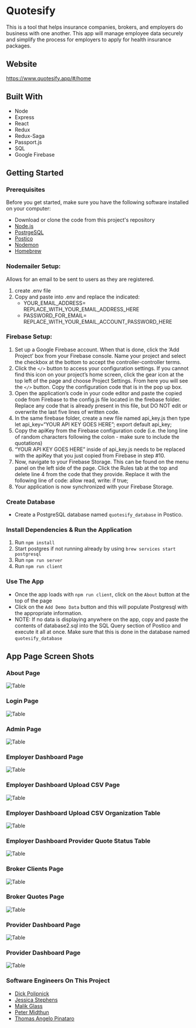 # Quotesify
This is a tool that helps insurance companies, brokers, and employers do business with one another. This app will manage employee data securely and simplify the process for employers to apply for health insurance packages.

## Website
https://www.quotesify.app/#/home

## Built With

* Node
* Express
* React
* Redux
* Redux-Saga
* Passport.js
* SQL
* Google Firebase

## Getting Started

### Prerequisites

Before you get started, make sure you have the following software installed on your computer:

- Download or clone the code from this project's repository
- [Node.js](https://nodejs.org/en/)
- [PostrgeSQL](https://www.postgresql.org/)
- [Postico](https://eggerapps.at/postico/)
- [Nodemon](https://nodemon.io/)
- [Homebrew](https://brew.sh/)

### Nodemailer Setup:
Allows for an email to be sent to users as they are registered.

1. create .env file
2. Copy and paste into .env and replace the indicated:
    * YOUR_EMAIL_ADDRESS= REPLACE_WITH_YOUR_EMAIL_ADDRESS_HERE
    * PASSWORD_FOR_EMAIL= REPLACE_WITH_YOUR_EMAIL_ACCOUNT_PASSWORD_HERE

### Firebase Setup:
1. Set up a Google Firebase account. When that is done, click the ‘Add Project’ box from your Firebase console. Name your project and select the checkbox at the bottom to accept the controller-controller terms.
2. Click the `</>` button to access your configuration settings. If you cannot find this icon on your project’s home screen, click the gear icon at the top left of the page and choose Project Settings. From here you will see the `</>` button. Copy the configuration code that is in the pop up box.
3. Open the application’s code in your code editor and paste the copied code from Firebase to the config.js file located in the firebase folder. Replace any code that is already present in this file, but DO NOT edit or overwrite the last five lines of written code.
4. In the same firebase folder, create a new file named api_key.js then type let api_key=“YOUR API KEY GOES HERE”; export default api_key;
5. Copy the apiKey from the Firebase configuration code (i.e. the long line of random characters following the colon - make sure to include the quotations)
6. “YOUR API KEY GOES HERE” inside of api_key.js needs to be replaced with the apiKey that you just copied from Firebase in step #10. 
7. Now, navigate to your Firebase Storage. This can be found on the menu panel on the left side of the page. Click the Rules tab at the top and delete line 4 from the code that they provide. Replace it with the following line of code: allow read, write: if true;
8. Your application is now synchronized with your Firebase Storage.


### Create Database
* Create a PostgreSQL database named `quotesify_database` in Postico.

### Install Dependencies & Run the Application
1. Run `npm install`
2. Start postgres if not running already by using `brew services start postgresql`
3. Run `npm run server`
4. Run `npm run client`

### Use The App
* Once the app loads with `npm run client`, click on the `About` button at the top of the page
* Click on the `Add Demo Data` button and this will populate Postgresql with the appropriate information.
* NOTE: If no data is displaying anywhere on the app, copy and paste the contents of database2.sql into the SQL Query section of Postico and execute it all at once. Make sure that this is done in the database named `quotesify_database`

## App Page Screen Shots
### About Page
![Table](documentation/images/Demo_Data_Page.png)

### Login Page
![Table](documentation/images/Login_Page.png)

### Admin Page
![Table](documentation/images/Admin_Page.png)

### Employer Dashboard Page
![Table](documentation/images/Employer_Dashboard_Page.png)

### Employer Dashboard Upload CSV Page
![Table](documentation/images/Employer_Dashboard_Upload_CSV_Page.png)

### Employer Dashboard Upload CSV Organization Table
![Table](documentation/images/Employer_Dashboard_Upload_CSV_Organization_Table.png)

### Employer Dashboard Provider Quote Status Table
![Table](documentation/images/Employer_Dashboard_Provider_Quote_Status_Table.png)

### Broker Clients Page
![Table](documentation/images/Broker_Clients_Page.png)

### Broker Quotes Page
![Table](documentation/images/Broker_Quotes_Page.png)

### Provider Dashboard Page
![Table](documentation/images/Provider_Dashboard_Page.png)

### Provider Dashboard Page
![Table](documentation/images/Provider_Upload_Quote_Page.png)

### Software Engineers On This Project
- [Dick Polipnick](https://github.com/dpolipnick)
- [Jessica Stephens](https://github.com/jeslstep)
- [Malik Glass](https://github.com/Malik-G)
- [Peter Midthun](https://github.com/petermidthun)
- [Thomas Angelo Pinataro](https://github.com/thomasangelop)
